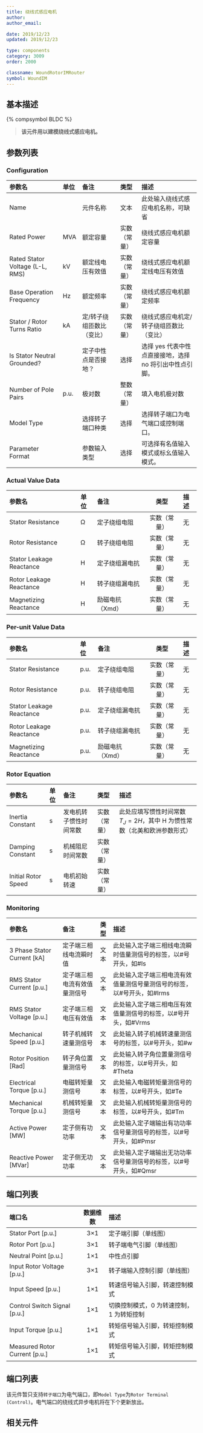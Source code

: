 ```yaml
---
title: 绕线式感应电机
author:
author_email:

date: 2019/12/23
updated: 2019/12/23

type: components
category: 3009
order: 2000

classname: WoundRotorIMRouter
symbol: WoundIM
---
```


## 基本描述

{% compsymbol BLDC %}

> **该元件用以建模绕线式感应电机。**

## 参数列表

### Configuration

| 参数名                          | 单位 | 备注                      |     类型     | 描述                                                    |
| :------------------------------ | :--- | :------------------------ | :----------: | :------------------------------------------------------ |
| Name                            |      | 元件名称                  |     文本     | 此处输入绕线式感应电机名称，可缺省                      |
| Rated Power                     | MVA  | 额定容量                  | 实数（常量） | 绕线式感应电机额定容量                                  |
| Rated Stator Voltage (L-L, RMS) | kV   | 额定线电压有效值          | 实数（常量） | 绕线式感应电机额定线电压有效值                          |
| Base Operation Frequency        | Hz   | 额定频率                  | 实数（常量） | 绕线式感应电机额定频率                                  |
| Stator / Rotor Turns Ratio      | kA   | 定/转子绕组匝数比（变比） | 实数（常量） | 绕线式感应电机定/转子绕组匝数比（变比）                 |
| Is Stator Neutral Grounded?     |      | 定子中性点是否接地？      |     选择     | 选择 yes 代表中性点直接接地，选择 no 将引出中性点引脚。 |
| Number of Pole Pairs            | p.u. | 极对数                    | 整数（常量） | 填入电机极对数                                          |
| Model Type                      |      | 选择转子端口种类          |     选择     | 选择转子端口为电气端口或控制端口。                      |
| Parameter Format                |      | 参数输入类型              |     选择     | 可选择有名值输入模式或标幺值输入模式。                  |

### Actual Value Data

| 参数名                   | 单位 | 备注            |     类型     | 描述 |
| :----------------------- | :--- | :-------------- | :----------: | :--- |
| Stator Resistance        | Ω    | 定子绕组电阻    | 实数（常量） | 无   |
| Rotor Resistance         | Ω    | 转子绕组电阻    | 实数（常量） | 无   |
| Stator Leakage Reactance | H    | 定子绕组漏电抗  | 实数（常量） | 无   |
| Rotor Leakage Reactance  | H    | 转子绕组漏电抗  | 实数（常量） | 无   |
| Magnetizing Reactance    | H    | 励磁电抗（Xmd） | 实数（常量） | 无   |

### Per-unit Value Data

| 参数名                   | 单位 | 备注            |     类型     | 描述 |
| :----------------------- | :--- | :-------------- | :----------: | :--- |
| Stator Resistance        | p.u. | 定子绕组电阻    | 实数（常量） | 无   |
| Rotor Resistance         | p.u. | 转子绕组电阻    | 实数（常量） | 无   |
| Stator Leakage Reactance | p.u. | 定子绕组漏电抗  | 实数（常量） | 无   |
| Rotor Leakage Reactance  | p.u. | 转子绕组漏电抗  | 实数（常量） | 无   |
| Magnetizing Reactance    | p.u. | 励磁电抗（Xmd） | 实数（常量） | 无   |

### Rotor Equation

| 参数名              | 单位 | 备注                   |     类型     | 描述                                                                    |
| :------------------ | :--- | :--------------------- | :----------: | :---------------------------------------------------------------------- |
| Inertia Constant    | s    | 发电机转子惯性时间常数 | 实数（常量） | 此处应填写惯性时间常数$T_J=2H$，其中 H 为惯性常数（北美和欧洲参数形式） |
| Damping Constant    | s    | 机械阻尼时间常数       | 实数（常量） |                                                                         |
| Initial Rotor Speed | s    | 电机初始转速           | 实数（常量） |                                                                         |

### Monitoring

| 参数名                        | 备注                         | 类型 | 描述                                                                   |
| :---------------------------- | :--------------------------- | :--: | :--------------------------------------------------------------------- |
| 3 Phase Stator Current \[kA\] | 定子端三相线电流瞬时值       | 文本 | 此处输入定子端三相线电流瞬时值量测信号的标签，以#号开头，如#Is         |
| RMS Stator Current \[p.u.\]   | 定子端三相电流有效值量测信号 | 文本 | 此处输入定子端三相电流有效值量测信号量测信号的标签，以#号开头，如#Irms |
| RMS Stator Voltage \[p.u.\]   | 定子端三相电压有效值         | 文本 | 此处输入定子端三相电压有效值量测信号的标签，以#号开头，如#Vrms         |
| Mechanical Speed \[p.u.\]     | 转子机械转速量测信号         | 文本 | 此处输入转子机械转速量测信号的标签，以#号开头，如#w                    |
| Rotor Position \[Rad\]        | 转子角位置量测信号           | 文本 | 此处输入转子角位置量测信号的标签，以#号开头，如#Theta                  |
| Electrical Torque \[p.u.\]    | 电磁转矩量测信号             | 文本 | 此处输入电磁转矩量测信号的标签，以#号开头，如#Te                       |
| Mechanical Torque \[p.u.\]    | 机械转矩量测信号             | 文本 | 此处输入机械转矩量测信号的标签，以#号开头，如#Tm                       |
| Active Power \[MW\]           | 定子侧有功功率               | 文本 | 此处输入定子端输出有功功率信号量测信号的标签，以#号开头，如#Pmsr       |
| Reactive Power \[MVar\]       | 定子侧无功功率               | 文本 | 此处输入定子端输出无功功率信号量测信号的标签，以#号开头，如#Qmsr       |

## 端口列表

| 端口名                          | 数据维数 | 描述                                     |
| :------------------------------ | :------: | :--------------------------------------- |
| Stator Port \[p.u.\]            |   3×1    | 定子端引脚（单线图）                     |
| Rotor Port \[p.u.\]             |   3×1    | 转子端电气引脚（单线图）                 |
| Neutral Point \[p.u.\]          |   1×1    | 中性点引脚                               |
| Input Rotor Voltage \[p.u.\]    |   3×1    | 转子端输入控制引脚（单线图）             |
| Input Speed \[p.u.\]            |   1×1    | 转速信号输入引脚，转速控制模式           |
| Control Switch Signal \[p.u.\]  |   1×1    | 切换控制模式，0 为转速控制，1 为转矩控制 |
| Input Torque \[p.u.\]           |   1×1    | 转矩信号输入引脚，转矩控制模式           |
| Measured Rotor Current \[p.u.\] |   1×1    | 转矩信号输入引脚，转矩控制模式           |

## 端口列表

该元件暂只支持`转子端口`为电气端口，即`Model Type`为`Rotor Terminal (Control)`。电气端口的绕线式异步电机将在下个更新放出。

## 相关元件
